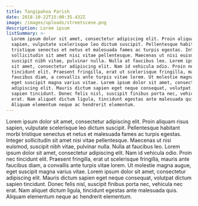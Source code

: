 ```yaml
---
title: Tangipahoa Parish
date: 2018-10-22T15:00:35.432Z
image: /images/uploads/streetscene.png
description: Lorem ipsum
listSummary: >-
  Lorem ipsum dolor sit amet, consectetur adipiscing elit. Proin aliquam risus
  sapien, vulputate scelerisque leo dictum suscipit. Pellentesque habitant morbi
  tristique senectus et netus et malesuada fames ac turpis egestas. Integer
  sollicitudin sit amet nisi vitae pellentesque. Maecenas ut nisi euismod,
  suscipit nibh vitae, pulvinar nulla. Nulla at faucibus leo. Lorem ipsum dolor
  sit amet, consectetur adipiscing elit. Nam id vehicula odio. Proin nec
  tincidunt elit. Praesent fringilla, erat ut scelerisque fringilla, mauris ante
  faucibus diam, a convallis ante turpis vitae lorem. Ut molestie magna augue,
  eget suscipit magna varius vitae. Lorem ipsum dolor sit amet, consectetur
  adipiscing elit. Mauris dictum sapien eget neque consequat, volutpat dictum
  sapien tincidunt. Donec felis nisl, suscipit finibus porta nec, vehicula nec
  erat. Nam aliquet dictum ligula, tincidunt egestas ante malesuada quis.
  Aliquam elementum neque ac hendrerit elementum.
---
```

Lorem ipsum dolor sit amet, consectetur adipiscing elit. Proin aliquam risus sapien, vulputate scelerisque leo dictum suscipit. Pellentesque habitant morbi tristique senectus et netus et malesuada fames ac turpis egestas. Integer sollicitudin sit amet nisi vitae pellentesque. Maecenas ut nisi euismod, suscipit nibh vitae, pulvinar nulla. Nulla at faucibus leo. Lorem ipsum dolor sit amet, consectetur adipiscing elit. Nam id vehicula odio. Proin nec tincidunt elit. Praesent fringilla, erat ut scelerisque fringilla, mauris ante faucibus diam, a convallis ante turpis vitae lorem. Ut molestie magna augue, eget suscipit magna varius vitae. Lorem ipsum dolor sit amet, consectetur adipiscing elit. Mauris dictum sapien eget neque consequat, volutpat dictum sapien tincidunt. Donec felis nisl, suscipit finibus porta nec, vehicula nec erat. Nam aliquet dictum ligula, tincidunt egestas ante malesuada quis. Aliquam elementum neque ac hendrerit elementum.

